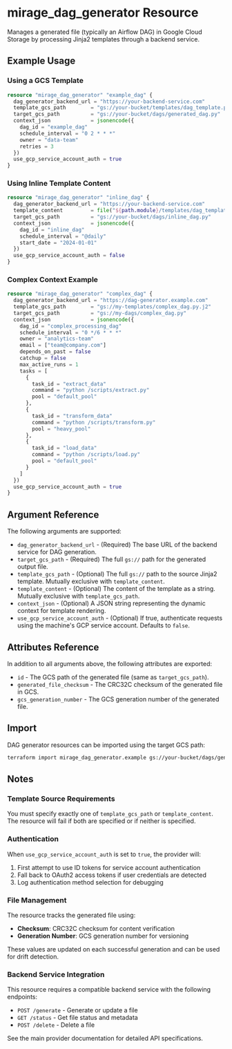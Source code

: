 # mirage_dag_generator Resource

Manages a generated file (typically an Airflow DAG) in Google Cloud Storage by processing Jinja2 templates through a backend service.

## Example Usage

### Using a GCS Template

```terraform
resource "mirage_dag_generator" "example_dag" {
  dag_generator_backend_url = "https://your-backend-service.com"
  template_gcs_path        = "gs://your-bucket/templates/dag_template.py.j2"
  target_gcs_path          = "gs://your-bucket/dags/generated_dag.py"
  context_json             = jsonencode({
    dag_id = "example_dag"
    schedule_interval = "0 2 * * *"
    owner = "data-team"
    retries = 3
  })
  use_gcp_service_account_auth = true
}
```

### Using Inline Template Content

```terraform
resource "mirage_dag_generator" "inline_dag" {
  dag_generator_backend_url = "https://your-backend-service.com"
  template_content         = file("${path.module}/templates/dag_template.py.j2")
  target_gcs_path          = "gs://your-bucket/dags/inline_dag.py"
  context_json             = jsonencode({
    dag_id = "inline_dag"
    schedule_interval = "@daily"
    start_date = "2024-01-01"
  })
  use_gcp_service_account_auth = false
}
```

### Complex Context Example

```terraform
resource "mirage_dag_generator" "complex_dag" {
  dag_generator_backend_url = "https://dag-generator.example.com"
  template_gcs_path        = "gs://my-templates/complex_dag.py.j2"
  target_gcs_path          = "gs://my-dags/complex_dag.py"
  context_json             = jsonencode({
    dag_id = "complex_processing_dag"
    schedule_interval = "0 */6 * * *"
    owner = "analytics-team"
    email = ["team@company.com"]
    depends_on_past = false
    catchup = false
    max_active_runs = 1
    tasks = [
      {
        task_id = "extract_data"
        command = "python /scripts/extract.py"
        pool = "default_pool"
      },
      {
        task_id = "transform_data"
        command = "python /scripts/transform.py"
        pool = "heavy_pool"
      },
      {
        task_id = "load_data"
        command = "python /scripts/load.py"
        pool = "default_pool"
      }
    ]
  })
  use_gcp_service_account_auth = true
}
```

## Argument Reference

The following arguments are supported:

* `dag_generator_backend_url` - (Required) The base URL of the backend service for DAG generation.
* `target_gcs_path` - (Required) The full `gs://` path for the generated output file.
* `template_gcs_path` - (Optional) The full `gs://` path to the source Jinja2 template. Mutually exclusive with `template_content`.
* `template_content` - (Optional) The content of the template as a string. Mutually exclusive with `template_gcs_path`.
* `context_json` - (Optional) A JSON string representing the dynamic context for template rendering.
* `use_gcp_service_account_auth` - (Optional) If true, authenticate requests using the machine's GCP service account. Defaults to `false`.

## Attributes Reference

In addition to all arguments above, the following attributes are exported:

* `id` - The GCS path of the generated file (same as `target_gcs_path`).
* `generated_file_checksum` - The CRC32C checksum of the generated file in GCS.
* `gcs_generation_number` - The GCS generation number of the generated file.

## Import

DAG generator resources can be imported using the target GCS path:

```bash
terraform import mirage_dag_generator.example gs://your-bucket/dags/generated_dag.py
```

## Notes

### Template Source Requirements

You must specify exactly one of `template_gcs_path` or `template_content`. The resource will fail if both are specified or if neither is specified.

### Authentication

When `use_gcp_service_account_auth` is set to `true`, the provider will:
1. First attempt to use ID tokens for service account authentication
2. Fall back to OAuth2 access tokens if user credentials are detected
3. Log authentication method selection for debugging

### File Management

The resource tracks the generated file using:
- **Checksum**: CRC32C checksum for content verification
- **Generation Number**: GCS generation number for versioning

These values are updated on each successful generation and can be used for drift detection.

### Backend Service Integration

This resource requires a compatible backend service with the following endpoints:
- `POST /generate` - Generate or update a file
- `GET /status` - Get file status and metadata
- `POST /delete` - Delete a file

See the main provider documentation for detailed API specifications. 